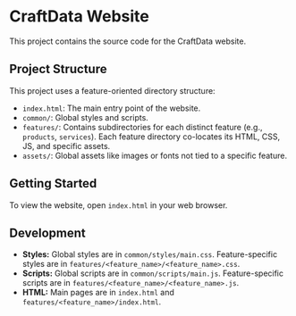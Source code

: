 # CraftData Website

This project contains the source code for the CraftData website.

## Project Structure

This project uses a feature-oriented directory structure:

  - `index.html`: The main entry point of the website.
  - `common/`: Global styles and scripts.
  - `features/`: Contains subdirectories for each distinct feature (e.g., `products`, `services`). Each feature directory co-locates its HTML, CSS, JS, and specific assets.
  - `assets/`: Global assets like images or fonts not tied to a specific feature.

## Getting Started

To view the website, open `index.html` in your web browser.

## Development

- **Styles:** Global styles are in `common/styles/main.css`. Feature-specific styles are in `features/<feature_name>/<feature_name>.css`.
- **Scripts:** Global scripts are in `common/scripts/main.js`. Feature-specific scripts are in `features/<feature_name>/<feature_name>.js`.
- **HTML:** Main pages are in `index.html` and `features/<feature_name>/index.html`.
